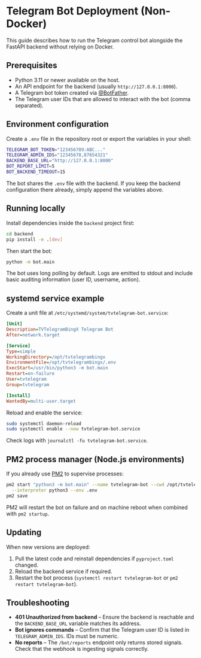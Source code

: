 # Telegram Bot Deployment (Non-Docker)

This guide describes how to run the Telegram control bot alongside the FastAPI backend without relying on Docker.

## Prerequisites

* Python 3.11 or newer available on the host.
* An API endpoint for the backend (usually `http://127.0.0.1:8000`).
* A Telegram bot token created via [@BotFather](https://core.telegram.org/bots#botfather).
* The Telegram user IDs that are allowed to interact with the bot (comma separated).

## Environment configuration

Create a `.env` file in the repository root or export the variables in your shell:

```bash
TELEGRAM_BOT_TOKEN="123456789:ABC..."
TELEGRAM_ADMIN_IDS="12345678,87654321"
BACKEND_BASE_URL="http://127.0.0.1:8000"
BOT_REPORT_LIMIT=5
BOT_BACKEND_TIMEOUT=15
```

The bot shares the `.env` file with the backend. If you keep the backend configuration there already, simply append the variables above.

## Running locally

Install dependencies inside the `backend` project first:

```bash
cd backend
pip install -e .[dev]
```

Then start the bot:

```bash
python -m bot.main
```

The bot uses long polling by default. Logs are emitted to stdout and include basic auditing information (user ID, username, action).

## systemd service example

Create a unit file at `/etc/systemd/system/tvtelegram-bot.service`:

```ini
[Unit]
Description=TVTelegramBingX Telegram Bot
After=network.target

[Service]
Type=simple
WorkingDirectory=/opt/tvtelegrambingx
EnvironmentFile=/opt/tvtelegrambingx/.env
ExecStart=/usr/bin/python3 -m bot.main
Restart=on-failure
User=tvtelegram
Group=tvtelegram

[Install]
WantedBy=multi-user.target
```

Reload and enable the service:

```bash
sudo systemctl daemon-reload
sudo systemctl enable --now tvtelegram-bot.service
```

Check logs with `journalctl -fu tvtelegram-bot.service`.

## PM2 process manager (Node.js environments)

If you already use [PM2](https://pm2.keymetrics.io/) to supervise processes:

```bash
pm2 start "python3 -m bot.main" --name tvtelegram-bot --cwd /opt/tvtelegrambingx \
  --interpreter python3 --env .env
pm2 save
```

PM2 will restart the bot on failure and on machine reboot when combined with `pm2 startup`.

## Updating

When new versions are deployed:

1. Pull the latest code and reinstall dependencies if `pyproject.toml` changed.
2. Reload the backend service if required.
3. Restart the bot process (`systemctl restart tvtelegram-bot` or `pm2 restart tvtelegram-bot`).

## Troubleshooting

* **401 Unauthorized from backend** – Ensure the backend is reachable and the `BACKEND_BASE_URL` variable matches its address.
* **Bot ignores commands** – Confirm that the Telegram user ID is listed in `TELEGRAM_ADMIN_IDS`. IDs must be numeric.
* **No reports** – The `/bot/reports` endpoint only returns stored signals. Check that the webhook is ingesting signals correctly.
